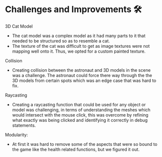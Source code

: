 # Challenges and Improvements :hammer_and_wrench:

3D Cat Model
- The cat model was a complex model as it had many parts to it that needed to be structured so as to resemble a cat.
- The texture of the cat was difficult to get as image textures were not mapping well onto it. Thus, we opted for a custom painted texture.

Collision
- Creating collision between the astronaut and 3D models in the scene was a challenge. The astronaut could force there way through the the 3D models from certain spots which was an edge case that was hard to fix.

Raycasting
- Creating a raycasting function that could be used for any object or model was challenging, in terms of understanding the meshes which would intersect with the mouse click, this was overcome by refining what exactly was being clicked and identifying it correctly in debug statements. 

Modularity:
- At first it was hard to remove some of the aspects that were so bound to the game like the health related functions, but we figured it out.
